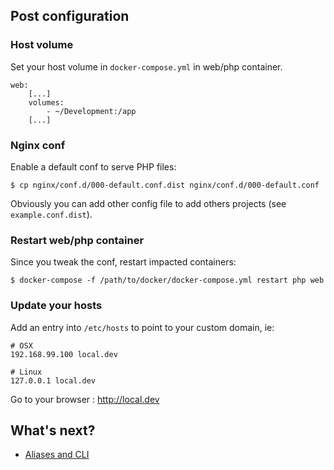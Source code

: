 ## Post configuration

### Host volume

Set your host volume in `docker-compose.yml` in web/php container.

```
web:
    [...]
    volumes:
        - ~/Development:/app
    [...]
```

### Nginx conf

Enable a default conf to serve PHP files:
```
$ cp nginx/conf.d/000-default.conf.dist nginx/conf.d/000-default.conf
```

Obviously you can add other config file to add others projects (see `example.conf.dist`).


### Restart web/php container

Since you tweak the conf, restart impacted containers:
```
$ docker-compose -f /path/to/docker/docker-compose.yml restart php web
```

### Update your hosts

Add an entry into `/etc/hosts` to point to your custom domain, ie:
```
# OSX
192.168.99.100 local.dev

# Linux
127.0.0.1 local.dev
```

Go to your browser : http://local.dev

## What's next?
* [Aliases and CLI](aliases.md)